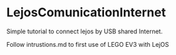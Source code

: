 # LejosComunicationInternet
Simple tutorial to connect lejos by USB shared Internet.

Follow intrustions.md to first use of LEGO EV3 with LejOS
